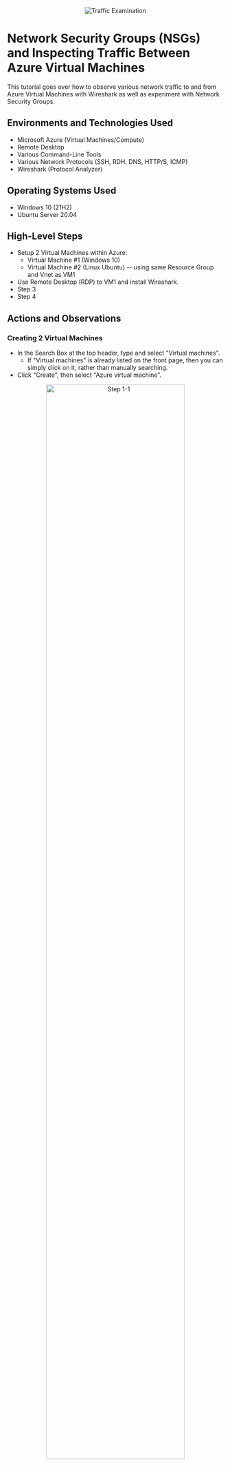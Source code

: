 <p align="center">
<img src="https://i.imgur.com/Ua7udoS.png" alt="Traffic Examination"/>
</p>

<h1>Network Security Groups (NSGs) and Inspecting Traffic Between Azure Virtual Machines</h1>
This tutorial goes over how to observe various network traffic to and from Azure Virtual Machines with Wireshark as well as experiment with Network Security Groups. <br />

<h2>Environments and Technologies Used</h2>

- Microsoft Azure (Virtual Machines/Compute)
- Remote Desktop
- Various Command-Line Tools
- Various Network Protocols (SSH, RDH, DNS, HTTP/S, ICMP)
- Wireshark (Protocol Analyzer)

<h2>Operating Systems Used </h2>

- Windows 10 (21H2)
- Ubuntu Server 20.04

<h2>High-Level Steps</h2>

- Setup 2 Virtual Machines within Azure:
  - Virtual Machine #1 (Windows 10)
  - Virtual Machine #2 (Linux Ubuntu) -- using same Resource Group and Vnet as VM1
- Use Remote Desktop (RDP) to VM1 and install Wireshark.
- Step 3
- Step 4

<h2>Actions and Observations</h2>

<h3>Creating 2 Virtual Machines</h3>

- In the Search Box at the top header, type and select "Virtual machines".
  - If "Virtual machines" is already listed on the front page, then you can simply click on it, rather than manually searching.
- Click "Create", then select "Azure virtual machine".
<p align="center">
<img src="https://i.imgur.com/tiC5aA4.jpg" height="80%" width="80%" alt="Step 1-1"/>
</p>

- Name your Virtual Machine anyway you want (this example uses **VM1**).
  - Resource Group is automatically given a name when naming the Virtual Machine, but you can change it if you wish (this example uses **VM1_group**).
- Change the Region that best suites your location (this example uses **(US) West US 3**).
- Change the Image to a Windows OS (this example uses **Windows 10 Pro, version 22H2 - x64 Gen2**).
- Make sure the Size is adequate enough to run this server (this example uses **Standard_E2s_v3 - 2 vcpus, 16 GiB memory**).
- Create a username and password of your choice (this example uses **winuser**).
- Skip everything else and click "Review + create".
  - IF there is a Licensing Checkbox at the end, make sure that is CHECKED!
- If Validation passed, click "Create".
<p align="center">
<img src="https://i.imgur.com/JnsNUpw.jpg" height="100%" width="100%" alt="Step 1-2"/>
</p>

_Essentially repeat the same steps from creating the other virtual machine, but using Ubuntu (linux):_
- Set the Resource Group to the same as VM1 (this example uses **VM1_group**).
- Name your Virtual Machine anyway you want (this example uses **VM2**).
- Change Image to Ubuntu Linux (this example uses **Ubuntu Server 20.04 LTS - x64 Gen2**)
- Keep the size the same as the Windows VM (this example uses **Standard_E2s_v3 - 2 vcpus, 16 GiB memory**).
- Change the Authentication type to "Password", and create any username (this example uses the username **linuser**).
- Once done, press "Next:" until you reach "Networking" (or simply click the Networking tab".
<p>
<img src="https://i.imgur.com/X6DMGwE.jpg" height="80%" width="80%" alt="Disk Sanitization Steps"/>
</p>

- Make sure that the Virtual Network is set as the same as Windows VM (this example uses **VM1-vnet**).
- Set the Public IP to whatever it has automatically assigned to (you might have to confirm the selection).
- Then press "Review + create".
- If Validation passed, click "Create".
<p>
<img src="https://i.imgur.com/snw2Byu.jpg" height="100%" width="100%" alt="Disk Sanitization Steps"/>
</p>

<h3>Connecting to VM1 and Installing Wireshark</h3>

- From Azure Portal, go to VM1's Overview page and copy the Public IP address.
- Press the Windows Key/Button, then type in "Remote Desktop Connection" (RDP).
- Input the IP into RDP and click "Connect" (this example uses **20.171.65.41**).
- Enter the login credentials for VM1, then click "OK" (this example uses **winuser**).
- When the Certificate Error prompt appears, just click "Yes".
- As it boots up, you can disable all privacy settings when prompted, then hit "Accept".
<p>
<img src="https://i.imgur.com/4JNReKH.jpg" height="100%" width="100%" alt="Disk Sanitization Steps"/>
</p>
<p>
<img src="https://i.imgur.com/GyC1qlp.jpg" height="100%" width="100%" alt="Disk Sanitization Steps"/>
</p>

- On VM1, open Microsoft Edge (or any internet browser), then go to the Wireshark download page.
  - You can simply Google Search it, or copy the link shown.
- Click on "Windows Intel Installer" to start downloading the executable.
- Once downloaded, click "Open file" to run the .exe file (you can also find this inside your Downloads folder within Windows Explorer)
<p>
<img src="https://i.imgur.com/chUmI2q.jpg" height="100%" width="100%" alt="Disk Sanitization Steps"/>
</p>

- The installation prompt will appear, hit "Next".
- When the installation prompt appears, leave everything by default and keep pressing "Next" until you start Installing.
- If any agreement prompts appear during installation, just agree to them and click install (without checkmarking anything).
- After all installations are complete, click "Finish".
<p>
<img src="https://i.imgur.com/kZJSHgb.jpg" height="100%" width="100%" alt="Disk Sanitization Steps"/>
</p>

<h3>Observe ICMP Traffic using Wireshark</h3>

- While in the virtual machine, run Wireshark.
- Click the first button at the top (blue shark fin) to start capturing activity on the VM.
  - You can see there is activity constantly going in the background of the VM, despite you not doing anything.
<p>
<img src="https://i.imgur.com/vVm7yX4.jpg" height="100%" width="100%" alt="Disk Sanitization Steps"/>
</p>
<p>
<img src="https://i.imgur.com/ypuqGby.jpg" height="100%" width="100%" alt="Disk Sanitization Steps"/>
</p>
<p>
<img src="https://i.imgur.com/vo6Iafl.jpg" height="100%" width="100%" alt="Disk Sanitization Steps"/>
</p>

- Click in the search box above, type in "ICMP", then press ENTER to confirm.
  - You should then see all boxes blank (this is due to having no activity under the ICMP protocol)
<p>
<img src="https://i.imgur.com/a4jfqVg.jpg" height="100%" width="100%" alt="Disk Sanitization Steps"/>
</p>

_Note: The 'ping' tool within Command Prompt (cmd) / PowerShell uses protocol ICMPv4._
- Minimize the virtual machine to the Azure Portal.
- Go to VM2's Overview page and copy the PRIVATE IP address (this example uses **10.0.0.5**).
- Return to VM2, press the Windows Key/Button and seach for "CMD" or "PowerShell".
- Type in `ping -t <Private IP address>` (this example would use command **ping -t 10.0.0.5**).
  - On Wireshark, you should be able to see the results of packets being perpetually sent and received.
<p>
<img src="https://i.imgur.com/a4jfqVg.jpg" height="100%" width="100%" alt="Disk Sanitization Steps"/>
</p>
<p>
<img src="https://i.imgur.com/QlLMACP.jpg" height="100%" width="100%" alt="Disk Sanitization Steps"/>
</p>
<p>
<img src="https://i.imgur.com/XnGJJ8b.jpg" height="100%" width="100%" alt="Disk Sanitization Steps"/>
</p>

_While that is infinitely pinging, we'll try to deny those packets and observe what happens next:_
- Minimize the virtual machine to the Azure Portal.
- In the Search Box at the top header, type and select "Network Security Groups".
- Click on "VM2-nsg".
- Go to "Inbound security rules".
- Click "Add"
<p>
<img src="https://i.imgur.com/wrZKCE1.jpg" height="100%" width="100%" alt="Disk Sanitization Steps"/>
</p>

- Change the protocol to "ICMP".
- Change the Action to "Deny" (_we are trying to stop any packet requests from VM1_).
- Change the Priorty to a lower number than the lowest one already set (this example uses **200**).
  - _A lower number means it performs the task before any higher number after it._
- You can change the Name if you desire, but not needed (this example uses **DENY_ICMP_PING_FROM_ANYWHERE**).
- Click "Add".
- Wait for a bit to take effect, but return to VM1 and observe the requests time out.
<p>
<img src="https://i.imgur.com/NC8PHxH.jpg" height="100%" width="100%" alt="Disk Sanitization Steps"/>
</p>
<p>
<img src="https://i.imgur.com/Q9nha7H.jpg" height="100%" width="100%" alt="Disk Sanitization Steps"/>
</p>
<p>
<img src="https://i.imgur.com/bCN1O9d.jpg" height="100%" width="100%" alt="Disk Sanitization Steps"/>
</p>

_Now that we've observed the denial of packets, let's try allow it again, however, instead of deleting the added rule, we can simply edit the Action to "Allow". _
<p>
<img src="https://i.imgur.com/Mzxx3Pk.jpg" height="100%" width="100%" alt="Disk Sanitization Steps"/>
</p>
<p>
<img src="https://i.imgur.com/oIGcjGU.jpg" height="100%" width="100%" alt="Disk Sanitization Steps"/>
</p>
<p>
<img src="https://i.imgur.com/wOJxDon.jpg" height="100%" width="100%" alt="Disk Sanitization Steps"/>
</p>
- Once done, you can press Control+C to stop the pinging in PowerShell.

<h3>Observe SSH Traffic using Wireshark</h3>

- From Wireshark, type "SSH" in the search bar and press ENTER (there should be no activity).
  - A more direct way is typing "tcp.port == 22".
<p>
<img src="https://i.imgur.com/TBnNka8.jpg" height="100%" width="100%" alt="Disk Sanitization Steps"/>
</p>
- From PowerShell, type `ssh <VM2 username@Private IP address>` (this example would use **ssh linuser@10.0.0.5**).
- When it asks if you want to continue connecting, just type "yes", then ENTER.
- It will then ask you for the password for VM2.
  - When typing the password, there will be no visual indicator of you typing, but inputs are being read.
- Once you think you typed your password correctly, press ENTER.
  - You should then see the VM2's username, but colored Green.
    - Because VM2 uses Ubuntu, commands must now be in Linux format.
<p>
<img src="https://i.imgur.com/QZbMzg2.jpg" height="100%" width="100%" alt="Disk Sanitization Steps"/>
</p>
<p>
<img src="https://i.imgur.com/STDQ3b0.jpg" height="100%" width="100%" alt="Disk Sanitization Steps"/>
</p>

- Now accessed to VM2, from PowerShell, type "id", then ENTER.
  - This will give you the indentity group information for VM2's user.
- Observe the new traffic on Wireshark.
- Type in "exit" to close the linked connection and return to VM1's control.
<p>
<img src="https://i.imgur.com/GGXC4Ry.jpg" height="100%" width="100%" alt="Disk Sanitization Steps"/>
</p>

<h3>Observe DHCP, DNS, and RDP Traffic using Wireshark</h3>

- From Wireshark, search for "dhcp", then ENTER (there should be no activity).
- From PowerShell, type `ipconfig /renew`, then ENTER.
  - The virtual machine will briefly lose connection, but will return shortly.
- Observe the new activity in Wireshark.
<p>
<img src="https://i.imgur.com/s3OoQOI.jpg" height="100%" width="100%" alt="Disk Sanitization Steps"/>
</p>

_Next to observe DNS traffic activity:_
- From Wireshark, search for "dns", then ENTER (there should be a lot of traffic).
  - A more direct way is typing "udp.port == 53".
- Clear the boxes by pressing the "Restart current capture" button (green shark fin).
- From PowerShell, type `nslookup www.google.com`, observe the new activity in Wireshark.
<p>
<img src="https://i.imgur.com/sKPc1ap.jpg" height="100%" width="100%" alt="Disk Sanitization Steps"/>
</p>
<p>
<img src="https://i.imgur.com/xvQtTBC.jpg" height="100%" width="100%" alt="Disk Sanitization Steps"/>
</p>
<p>
<img src="https://i.imgur.com/bDKkcYl.jpg" height="100%" width="100%" alt="Disk Sanitization Steps"/>
</p>

_Finally to observe DNS traffic activity:_
- From Wireshark, search for "rdp", then ENTER (there should be a lot of traffic, non-stop).
  - A more direct way is typing "tcp.port == 3389".
_Because we are currently using RDP to run the virtual machine, anything and everything done while in the VM is captured into Wireshark._
<p>
<img src="https://i.imgur.com/fvClqHS.jpg" height="100%" width="100%" alt="Disk Sanitization Steps"/>
</p>

<h3>BONUS: Display and Flush DNS</h3>

- From PowerShell, type `ipconfig /displaydns`, the ENTER.
  - _You should see many domain names to other websites with information below them._
  - _The saved data here allows your system to remember information a website that was already visited without and have access to it without making requesting for new info._
<p>
<img src="https://i.imgur.com/dLrnksv.jpg" height="100%" width="100%" alt="Disk Sanitization Steps"/>
</p>

- Type `ipconfig /flushdns`, then ENTER.
  - _This will essentially delete all entries within the cache, making your system require to make requests from the site for information as if were visiting the first time, which is then saved in the cache._
<p>
<img src="https://i.imgur.com/bfOrHLb.jpg" height="100%" width="100%" alt="Disk Sanitization Steps"/>
</p>

<h1>TUTORIAL END.<br /></h1>

<h3>DON'T FORGET TO DELETE **EVERYTHING!** IN AZURE TO SAVE CREDITS!</h3>
